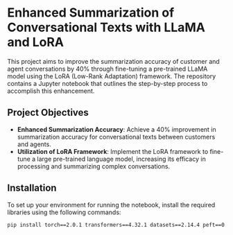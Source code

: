 # Enhanced Summarization of Conversational Texts with LLaMA and LoRA

This project aims to improve the summarization accuracy of customer and agent conversations by 40% through fine-tuning a pre-trained LLaMA model using the LoRA (Low-Rank Adaptation) framework. The repository contains a Jupyter notebook that outlines the step-by-step process to accomplish this enhancement.

## Project Objectives

- **Enhanced Summarization Accuracy**: Achieve a 40% improvement in summarization accuracy for conversational texts between customers and agents.
- **Utilization of LoRA Framework**: Implement the LoRA framework to fine-tune a large pre-trained language model, increasing its efficacy in processing and summarizing complex conversations.

## Installation

To set up your environment for running the notebook, install the required libraries using the following commands:

```bash
pip install torch==2.0.1 transformers==4.32.1 datasets==2.14.4 peft==0.5.0 bitsandbytes==0.41.1 trl==0.7.1 accelerate
